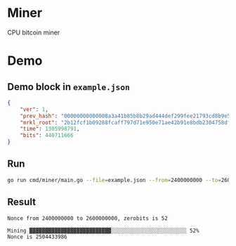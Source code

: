 Miner
==============
CPU bitcoin miner

# Demo

## Demo block in `example.json`

```json
{
    "ver": 1,
    "prev_hash": "00000000000008a3a41b85b8b29ad444def299fee21793cd8b9e567eab02cd81",
    "mrkl_root": "2b12fcf1b09288fcaff797d71e950e71ae42b91e8bdb2304758dfcffc2b620e3",
    "time": 1305998791,
    "bits": 440711666
}
```

## Run

```sh
go run cmd/miner/main.go --file=example.json --from=2400000000 --to=2600000000 --zerobits=52
```


## Result

```output
Nonce from 2400000000 to 2600000000, zerobits is 52

Mining ▓▓▓▓▓▓▓▓▓▓▓▓▓▓▓▓▓▓▓▓▓▓▓▓▓▓░░░░░░░░░░░░░░░░░░░░░░░░ 52%
Nonce is 2504433986  
```